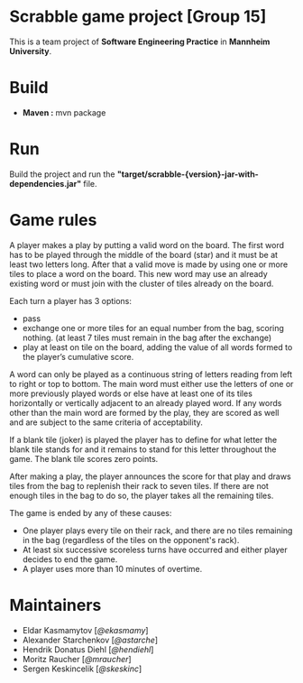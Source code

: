 # Scrabble game project [Group 15]
This is a team project of **Software Engineering Practice** in **Mannheim University**.

# Build

- **Maven :** mvn package

# Run

Build the project and run the **"target/scrabble-{version}-jar-with-dependencies.jar"** file.

# Game rules
A player makes a play by putting a valid word on the board. The first word has to be played through the middle of the board (star) and it must be at least two letters long. After that a valid move is made by using one or more tiles to place a word on the board. This new word may use an already existing word or must join with the cluster of tiles already on the board.

Each turn a player has 3 options:
- pass
- exchange one or more tiles for an equal number from the bag, scoring nothing. (at least 7 tiles must remain in the bag after the exchange)
- play at least on tile on the board, adding the value of all words formed to the player’s cumulative score.

A word can only be played as a continuous string of letters reading from left to right or top to bottom. The main word must either use the letters of one or more previously played words or else have at least one of its tiles horizontally or vertically adjacent to an already played word. If any words other than the main word are formed by the play, they are scored as well and are subject to the same criteria of acceptability.

If a blank tile (joker) is played the player has to define for what letter the blank tile stands for and it remains to stand for this letter throughout the game. The blank tile scores zero points.

After making a play, the player announces the score for that play and draws tiles from the bag to replenish their rack to seven tiles. If there are not enough tiles in the bag to do so, the player takes all the remaining tiles.

The game is ended by any of these causes:
- One player plays every tile on their rack, and there are no tiles remaining in the bag (regardless of the tiles on the opponent's rack).
- At least six successive scoreless turns have occurred and either player decides to end the game.
- A player uses more than 10 minutes of overtime.

# Maintainers
- Eldar Kasmamytov [*@ekasmamy*]
- Alexander Starchenkov [*@astarche*]
- Hendrik Donatus Diehl [*@hendiehl*]
- Moritz Raucher [*@mraucher*]
- Sergen Keskincelik [*@skeskinc*]